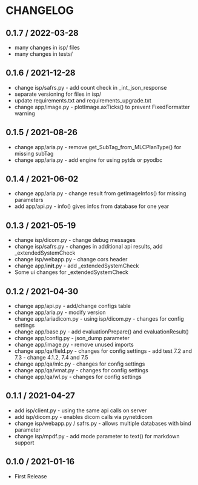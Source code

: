 # CHANGELOG

## 0.1.7 / 2022-03-28
- many changes in isp/ files
- many changes in tests/

## 0.1.6 / 2021-12-28
- change isp/safrs.py - add count check in _int_json_response
- separate versioning for files in isp/ 
- update requirements.txt and requirements_upgrade.txt
- change app/image.py - plotImage.axTicks() to prevent FixedFormatter warning

## 0.1.5 / 2021-08-26
- change app/aria.py - remove get_SubTag_from_MLCPlanType() for missing subTag
- change app/aria.py - add engine for using pytds or pyodbc

## 0.1.4 / 2021-06-02
- change app/aria.py - change result from getImageInfos() for missing parameters
- add app/api.py - info() gives infos from database for one year

## 0.1.3 / 2021-05-19
- change isp/dicom.py - change debug messages
- change isp/safrs.py - changes in additional api results, add _extendedSystemCheck
- change isp/webapp.py - change cors header
- change app/__init__.py - add _extendedSystemCheck
- Some ui changes for _extendedSystemCheck

## 0.1.2 / 2021-04-30
- change app/api.py - add/change configs table
- change app/aria.py - modify version
- change app/ariadicom.py - using isp/dicom.py - changes for config settings
- change app/base.py - add evaluationPrepare() and evaluationResult()
- change app/config.py - json_dump parameter
- change app/image.py - remove unused imports
- change app/qa/field.py - changes for config settings - add test 7.2 and 7.3 - change 4.1.2, 7.4 and 7.5
- change app/qa/mlc.py - changes for config settings
- change app/qa/vmat.py - changes for config settings
- change app/qa/wl.py - changes for config settings

## 0.1.1 / 2021-04-27
- add isp/client.py - using the same api calls on server
- add isp/dicom.py - enables dicom calls via pynetdicom
- change isp/webapp.py / safrs.py - allows multiple databases with bind parameter
- change isp/mpdf.py - add mode parameter to text() for markdown support

## 0.1.0 / 2021-01-16
- First Release
